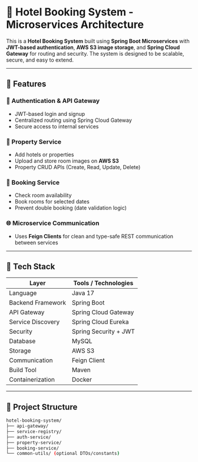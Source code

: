 # 🏨 Hotel Booking System - Microservices Architecture

This is a **Hotel Booking System** built using **Spring Boot Microservices** with **JWT-based authentication**, **AWS S3 image storage**, and **Spring Cloud Gateway** for routing and security. The system is designed to be scalable, secure, and easy to extend.

---

## 📌 Features

### 🔐 Authentication & API Gateway
- JWT-based login and signup
- Centralized routing using Spring Cloud Gateway
- Secure access to internal services

### 🏢 Property Service
- Add hotels or properties
- Upload and store room images on **AWS S3**
- Property CRUD APIs (Create, Read, Update, Delete)

### 📅 Booking Service
- Check room availability
- Book rooms for selected dates
- Prevent double booking (date validation logic)

### 🌐 Microservice Communication
- Uses **Feign Clients** for clean and type-safe REST communication between services

---

## 🧱 Tech Stack

| Layer              | Tools / Technologies                                 |
|--------------------|------------------------------------------------------|
| Language           | Java 17                                              |
| Backend Framework  | Spring Boot                                          |
| API Gateway        | Spring Cloud Gateway                                 |
| Service Discovery  | Spring Cloud Eureka                                  |
| Security           | Spring Security + JWT                                |
| Database           | MySQL                                                |
| Storage            | AWS S3                                               |
| Communication      | Feign Client                                         |
| Build Tool         | Maven                                                |
| Containerization   | Docker                                               |

---

## 📂 Project Structure

```bash
hotel-booking-system/
├── api-gateway/
├── service-registry/
├── auth-service/
├── property-service/
├── booking-service/
└── common-utils/ (optional DTOs/constants)
